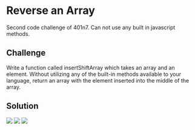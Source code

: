 # Reverse an Array
Second code challenge of 401n7. Can not use any built in javascript methods.

## Challenge
Write a function called insertShiftArray which takes an array and an element. Without utilizing any of the built-in methods available to your language, return an array with the element inserted into the middle of the array.

## Solution
![](../assets/array_shift.jpg)
![](../assets/array_shift1.jpg)
![](../assets/array_shift2.jpg)